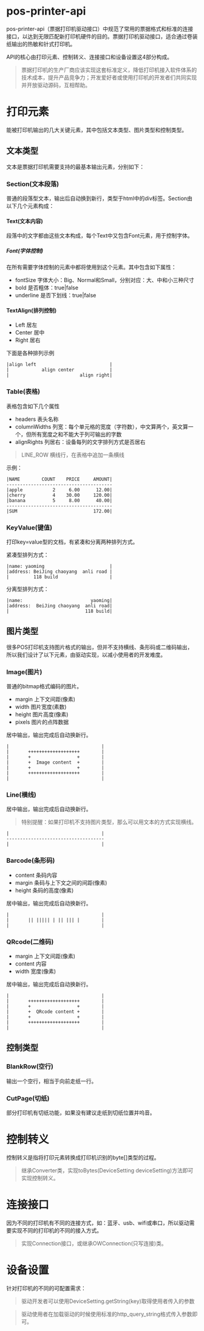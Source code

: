 # pos-printer-api
pos-printer-api（票据打印机驱动接口）中规范了常用的票据格式和标准的连接接口，以达到无限匹配新打印机硬件的目的。票据打印机驱动接口，适合通过卷装纸输出的热敏和针式打印机。

API的核心由打印元素、控制转义、连接接口和设备设置这4部分构成。

>票据打印机的生产厂商应该实现这套标准定义，降低打印机接入软件体系的技术成本，提升产品竞争力；开发爱好者或使用打印机的开发者们共同实现并开放驱动源码，互相帮助。

# 打印元素
能被打印机输出的几大关键元素，其中包括文本类型、图片类型和控制类型。

## 文本类型
文本是票据打印机需要支持的最基本输出元素，分别如下：

### Section(文本段落)
普通的段落型文本，输出后自动换到新行，类型于html中的div标签。Section由以下几个元素构成：

#### Text(文本内容)
段落中的文字都由这些文本构成，每个Text中又包含Font元素，用于控制字体。

##### Font(字体控制)
在所有需要字体控制的元素中都将使用到这个元素。其中包含如下属性：

* fontSize 字体大小：Big、Normal和Small，分别对应：大、中和小三种尺寸
* bold 是否粗体：true|false
* underline 是否下划线：true|false

#### TextAlign(排列控制)

* Left 居左
* Center 居中
* Right 居右

下面是各种排列示例

    |align left                           |
    |            align center             |
    |                          align right|

### Table(表格)
表格包含如下几个属性
* headers 表头名称
* columnWidths 列宽：每个单元格的宽度（字符数），中文算两个，英文算一个，但所有宽度之和不能大于列可输出的字数
* alignRights 列居右：设备每列的文字排列方式是否居右
>LINE_ROW 横线行，在表格中追加一条横线

示例：

    |NAME        COUNT    PRICE     AMOUNT|
    ---------------------------------------
    |apple           2     6.00      12.00|
    |cherry          4    30.00     120.00|
    |banana          5     8.00      40.00|
    ---------------------------------------
    |SUM                            172.00|

### KeyValue(键值)

打印key=value型的文档，有紧凑和分离两种排列方式。

紧凑型排列方式：

    |name: yaoming                        |
    |address: BeiJing chaoyang  anli road |
    |         118 build                   |
    
分离型排列方式：

    |name:                         yaoming|
    |address:  BeiJing chaoyang  anli road|
    |                            118 build| 
  
## 图片类型

很多POS打印机支持图片格式的输出，但并不支持横线、条形码或二维码输出，所以我们设计了以下元素，由驱动实现，以减小使用者的开发难度。

### Image(图片)
普通的bitmap格式编码的图片。

* margin 上下文间距(像素)
* width 图片宽度(素数)
* height 图片高度(像素)
* pixels 图片的点阵数据

居中输出，输出完成后自动换新行。

    |                                  |
    |       +++++++++++++++++++        |
    |       +                 +        |
    |       +  Image content  +        |
    |       +                 +        |
    |       +++++++++++++++++++        |
    |                                  |

### Line(横线)

居中输出，输出完成后自动换新行。

>特别提醒：如果打印机不支持图片类型，那么可以用文本的方式实现横线。

    |                                  |
    ------------------------------------
    |                                  |

### Barcode(条形码)

* content 条码内容
* margin 条码与上下文之间的间距(像素)
* height 条码的高度(像素)

居中输出，输出完成后自动换新行。

    |                                  |
    |       || ||||| | || ||| |        |
    |                                  |

### QRcode(二维码)

* margin 上下文间距(像素)
* content 内容
* width 宽度(像素)

居中输出，输出完成后自动换新行。

    |                                  |
    |       +++++++++++++++++++        |
    |       +                 +        |
    |       +  QRcode content +        |
    |       +                 +        |
    |       +++++++++++++++++++        |
    |                                  |

## 控制类型

### BlankRow(空行)
输出一个空行，相当于向前走纸一行。

### CutPage(切纸)
部分打印机有切纸功能，如果没有建议走纸到切纸位置并呜音。

# 控制转义
控制转义是指将打印元素转换成打印机识别的byte[]类型的过程。
>继承Converter类，实现toBytes(DeviceSetting deviceSetting)方法即可实现控制转义。

# 连接接口
因为不同的打印机有不同的连接方式，如：蓝牙、usb、wifi或串口，所以驱动需要实现不同的打印机的不同的接入方式。
> 实现Connection接口，或继承OWConnection(只写连接)类。

# 设备设置
针对打印机的不同的可配置需求：

>驱动开发者可以使用DeviceSetting.getString(key)取得使用者传入的参数

>驱动使用者在加载驱动的时候使用标准的http_query_string格式传入参数即可。
